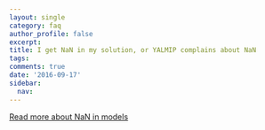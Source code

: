 ```yaml
---
layout: single
category: faq
author_profile: false
excerpt: 
title: I get NaN in my solution, or YALMIP complains about NaN
tags:
comments: true
date: '2016-09-17'
sidebar:
  nav:
---
```


[Read more about NaN in models](/naninmodel)
